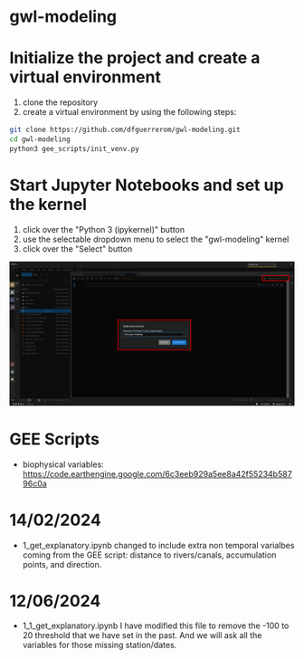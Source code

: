 # gwl-modeling

# Initialize the project and create a virtual environment

1. clone the repository
2. create a virtual environment by using the following steps:

```bash
git clone https://github.com/dfguerrerom/gwl-modeling.git
cd gwl-modeling
python3 gee_scripts/init_venv.py
```

# Start Jupyter Notebooks and set up the kernel

1. click over the "Python 3 (ipykernel)" button
2. use the selectable dropdown menu to select the "gwl-modeling" kernel
3. click over the "Select" button

<p align="center">
  <img src="img/set_kernel.png" width="700">
</p>

# GEE Scripts

- biophysical variables: https://code.earthengine.google.com/6c3eeb929a5ee8a42f55234b58796c0a

# 14/02/2024

- 1_get_explanatory.ipynb changed to include extra non temporal varialbes coming from the GEE script: distance to rivers/canals, accumulation points, and direction.

# 12/06/2024

- 1_1_get_explanatory.ipynb I have modified this file to remove the -100 to 20 threshold that we have set in the past. And we will ask all the variables for those missing station/dates.
